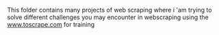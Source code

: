This folder contains many projects of web scraping where i 'am trying to solve different challenges you may encounter in webscraping using the www.toscrape.com for training
